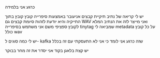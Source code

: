 כרגע אני בלמידה

יש לי קריאה של נתיב תיקיית קבצים אניעובר באמצעות סיפרייה קובץ קובץ בתוך התייקיה והיא יודעת לזהות סיומת קבצים גם WAV ואני מייצר לזה את הנתיב המלא לקובץ ספציפי משם אני משתמש בסיפרייה tinytag שמביאה לי metadata על כל קובץ כולל wav

יש לי כמה סוגים ל- kafka שזה כרגע אני לומד כי אני לא התעסקתי עם זה בכלל

יש קצת בלאגן בקוד אני יסדר את זה מחר בבוקר
